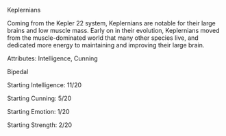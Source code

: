 Keplernians

Coming from the Kepler 22 system, Keplernians are notable for their large brains and low muscle mass. Early on in their evolution, Keplernians moved from the muscle-dominated world that many other species live, and dedicated more energy to maintaining and improving their large brain.

Attributes: Intelligence, Cunning

Bipedal

Starting Intelligence: 11/20

Starting Cunning: 5/20

Starting Emotion: 1/20

Starting Strength: 2/20 